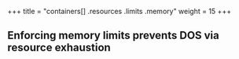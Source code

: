 +++
title = "containers[] .resources .limits .memory"
weight = 15
+++

## Enforcing memory limits prevents DOS via resource exhaustion
